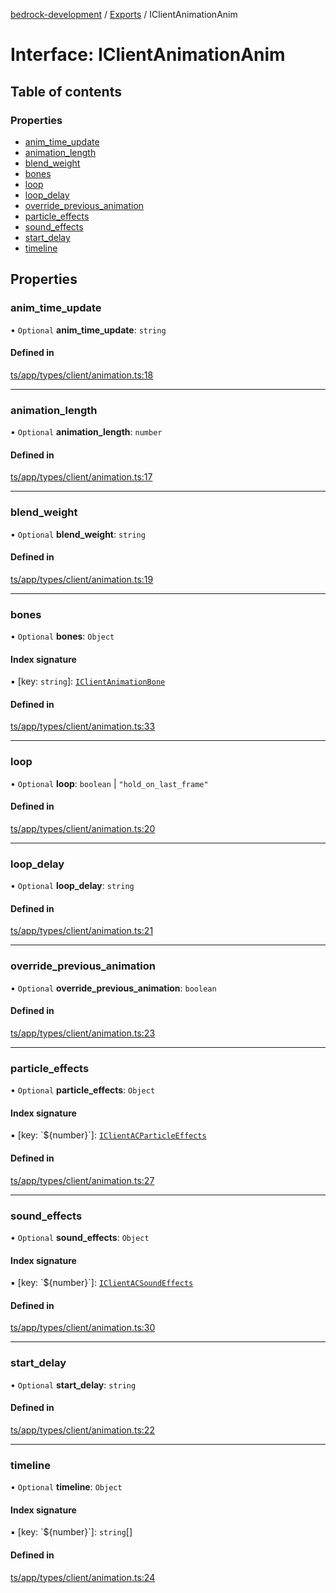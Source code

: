 [bedrock-development](../README.md) / [Exports](../modules.md) / IClientAnimationAnim

# Interface: IClientAnimationAnim

## Table of contents

### Properties

- [anim\_time\_update](IClientAnimationAnim.md#anim_time_update)
- [animation\_length](IClientAnimationAnim.md#animation_length)
- [blend\_weight](IClientAnimationAnim.md#blend_weight)
- [bones](IClientAnimationAnim.md#bones)
- [loop](IClientAnimationAnim.md#loop)
- [loop\_delay](IClientAnimationAnim.md#loop_delay)
- [override\_previous\_animation](IClientAnimationAnim.md#override_previous_animation)
- [particle\_effects](IClientAnimationAnim.md#particle_effects)
- [sound\_effects](IClientAnimationAnim.md#sound_effects)
- [start\_delay](IClientAnimationAnim.md#start_delay)
- [timeline](IClientAnimationAnim.md#timeline)

## Properties

### anim\_time\_update

• `Optional` **anim\_time\_update**: `string`

#### Defined in

[ts/app/types/client/animation.ts:18](https://github.com/DauntlessStudio/Bedrock-Developments/blob/c7d1542/ts/app/types/client/animation.ts#L18)

___

### animation\_length

• `Optional` **animation\_length**: `number`

#### Defined in

[ts/app/types/client/animation.ts:17](https://github.com/DauntlessStudio/Bedrock-Developments/blob/c7d1542/ts/app/types/client/animation.ts#L17)

___

### blend\_weight

• `Optional` **blend\_weight**: `string`

#### Defined in

[ts/app/types/client/animation.ts:19](https://github.com/DauntlessStudio/Bedrock-Developments/blob/c7d1542/ts/app/types/client/animation.ts#L19)

___

### bones

• `Optional` **bones**: `Object`

#### Index signature

▪ [key: `string`]: [`IClientAnimationBone`](IClientAnimationBone.md)

#### Defined in

[ts/app/types/client/animation.ts:33](https://github.com/DauntlessStudio/Bedrock-Developments/blob/c7d1542/ts/app/types/client/animation.ts#L33)

___

### loop

• `Optional` **loop**: `boolean` \| ``"hold_on_last_frame"``

#### Defined in

[ts/app/types/client/animation.ts:20](https://github.com/DauntlessStudio/Bedrock-Developments/blob/c7d1542/ts/app/types/client/animation.ts#L20)

___

### loop\_delay

• `Optional` **loop\_delay**: `string`

#### Defined in

[ts/app/types/client/animation.ts:21](https://github.com/DauntlessStudio/Bedrock-Developments/blob/c7d1542/ts/app/types/client/animation.ts#L21)

___

### override\_previous\_animation

• `Optional` **override\_previous\_animation**: `boolean`

#### Defined in

[ts/app/types/client/animation.ts:23](https://github.com/DauntlessStudio/Bedrock-Developments/blob/c7d1542/ts/app/types/client/animation.ts#L23)

___

### particle\_effects

• `Optional` **particle\_effects**: `Object`

#### Index signature

▪ [key: \`$\{number}\`]: [`IClientACParticleEffects`](IClientACParticleEffects.md)

#### Defined in

[ts/app/types/client/animation.ts:27](https://github.com/DauntlessStudio/Bedrock-Developments/blob/c7d1542/ts/app/types/client/animation.ts#L27)

___

### sound\_effects

• `Optional` **sound\_effects**: `Object`

#### Index signature

▪ [key: \`$\{number}\`]: [`IClientACSoundEffects`](IClientACSoundEffects.md)

#### Defined in

[ts/app/types/client/animation.ts:30](https://github.com/DauntlessStudio/Bedrock-Developments/blob/c7d1542/ts/app/types/client/animation.ts#L30)

___

### start\_delay

• `Optional` **start\_delay**: `string`

#### Defined in

[ts/app/types/client/animation.ts:22](https://github.com/DauntlessStudio/Bedrock-Developments/blob/c7d1542/ts/app/types/client/animation.ts#L22)

___

### timeline

• `Optional` **timeline**: `Object`

#### Index signature

▪ [key: \`$\{number}\`]: `string`[]

#### Defined in

[ts/app/types/client/animation.ts:24](https://github.com/DauntlessStudio/Bedrock-Developments/blob/c7d1542/ts/app/types/client/animation.ts#L24)
